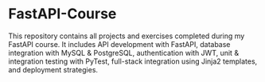 # FastAPI-Course
This repository contains all projects and exercises completed during my FastAPI course. It includes API development with FastAPI, database integration with MySQL &amp; PostgreSQL, authentication with JWT, unit &amp; integration testing with PyTest, full-stack integration using Jinja2 templates, and deployment strategies. 
